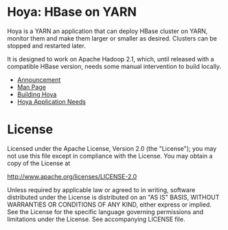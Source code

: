 <!---
  Licensed under the Apache License, Version 2.0 (the "License");
  you may not use this file except in compliance with the License.
  You may obtain a copy of the License at
  
   http://www.apache.org/licenses/LICENSE-2.0
  
  Unless required by applicable law or agreed to in writing, software
  distributed under the License is distributed on an "AS IS" BASIS,
  WITHOUT WARRANTIES OR CONDITIONS OF ANY KIND, either express or implied.
  See the License for the specific language governing permissions and
  limitations under the License. See accompanying LICENSE file.
-->

# Hoya: HBase on YARN


Hoya is a YARN an application that can deploy HBase cluster on YARN, 
monitor them and make them larger or smaller as desired. Clusters
can be stopped and restarted later.

It is designed to work on Apache Hadoop 2.1, which, until released
with a compatible HBase version, needs some manual intervention
to build locally.

* [Announcement](src/site/md/announcement.md)
* [Man Page](src/site/md/manpage.md)
* [Building Hoya](src/site/md/building.md)
* [Hoya Application Needs](src/site/md/app_needs.md)

# License



  Licensed under the Apache License, Version 2.0 (the "License");
  you may not use this file except in compliance with the License.
  You may obtain a copy of the License at
  
   http://www.apache.org/licenses/LICENSE-2.0
  
  Unless required by applicable law or agreed to in writing, software
  distributed under the License is distributed on an "AS IS" BASIS,
  WITHOUT WARRANTIES OR CONDITIONS OF ANY KIND, either express or implied.
  See the License for the specific language governing permissions and
  limitations under the License. See accompanying LICENSE file.

